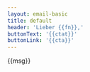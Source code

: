 ```yaml
---
layout: email-basic
title: default
header: 'Lieber {{fn}},'
buttonText: '{{ctat}}'
buttonLink: '{{cta}}'
---
```

{{msg}}
